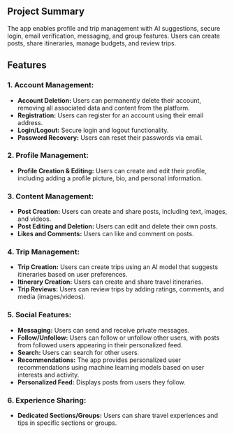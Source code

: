 ## Project Summary

The app enables profile and trip management with AI suggestions, secure login, email verification, messaging, and group
features. Users can create posts, share itineraries, manage budgets, and review trips.

## Features

### 1. Account Management:

* **Account Deletion:** Users can permanently delete their account, removing all associated data and content from the platform.
* **Registration:** Users can register for an account using their email address.
* **Login/Logout:** Secure login and logout functionality.
* **Password Recovery:** Users can reset their passwords via email.

### 2. Profile Management:

* **Profile Creation & Editing:** Users can create and edit their profile, including adding a profile picture, bio, and personal information.

### 3. Content Management:

* **Post Creation:** Users can create and share posts, including text, images, and videos.
* **Post Editing and Deletion:** Users can edit and delete their own posts.
* **Likes and Comments:** Users can like and comment on posts.

### 4. Trip Management:

* **Trip Creation:** Users can create trips using an AI model that suggests itineraries based on user preferences.
* **Itinerary Creation:** Users can create and share travel itineraries.
* **Trip Reviews:** Users can review trips by adding ratings, comments, and media (images/videos).

### 5. Social Features:

* **Messaging:** Users can send and receive private messages.
* **Follow/Unfollow:** Users can follow or unfollow other users, with posts from followed users appearing in their personalized feed.
* **Search:** Users can search for other users.
* **Recommendations:** The app provides personalized user recommendations using machine learning models based on user interests and activity.
* **Personalized Feed:** Displays posts from users they follow.

### 6. Experience Sharing:

* **Dedicated Sections/Groups:** Users can share travel experiences and tips in specific sections or groups.
